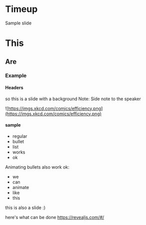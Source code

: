 # Timeup

Sample slide

# This
## Are
### Example
#### Headers

so this is a slide with a background
Note:
Side note to the speaker

<!-- .slide: data-background-color="black" data-background-transition="slide" -->
![https://imgs.xkcd.com/comics/efficiency.png](https://imgs.xkcd.com/comics/efficiency.png)

<!-- .slide: data-state="nextparallax" -->
#### sample
- regular
- bullet 
- list
- works
- ok

Animating bullets also work ok:
- we <!-- .element: class="fragment" data-fragment-index="1" -->
- can <!-- .element: class="fragment" data-fragment-index="3" -->
- animate <!-- .element: class="fragment" data-fragment-index="5" -->
- like <!-- .element: class="fragment" data-fragment-index="2" -->
- this <!-- .element: class="fragment" data-fragment-index="8" -->

this is also a slide :)	

here's what can be done
https://revealjs.com/#/

